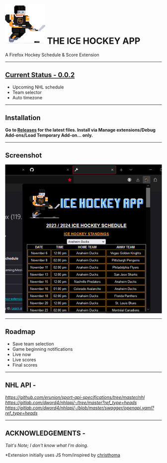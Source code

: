 # ![icon](https://raw.githubusercontent.com/taitjames/ff_ext-hockey/main/icon.png) THE ICE HOCKEY APP

A Firefox Hockey Schedule &amp; Score Extension

---
## [Current Status - 0.0.2](https://github.com/taitjames/ff_ext-hockey/releases/tag/Release)

- Upcoming NHL schedule
- Team selector
- Auto timezone


---
## Installation

**Go to [Releases](https://github.com/taitjames/ff_ext-hockey/releases/tag/Release) for the latest files. Install via Manage extensions/Debug Add-ons/Load Temporary Add-on... only.**

---
## Screenshot

![screenshot](https://raw.githubusercontent.com/taitjames/ff_ext-hockey/main/previewimage.png)
  

---
## Roadmap

- Save team selection
- Game beginning notifications
- Live now
- Live scores
- Final scores


---
## NHL API -
  
_https://github.com/erunion/sport-api-specifications/tree/master/nhl_  
_https://gitlab.com/dword4/nhlapi/-/tree/master?ref_type=heads_  
_https://gitlab.com/dword4/nhlapi/-/blob/master/swagger/openapi.yaml?ref_type=heads_  
  
---
## ACKNOWLEDGEMENTS - 
*Tait's Note; I don't know what I'm doing.*  
  
*Extension initially uses JS from/inspired by [christhoma](https://addons.mozilla.org/en-US/firefox/addon/penguins-2022-2023-schedule/?utm_source=addons.mozilla.org&utm_medium=referral&utm_content=search)
